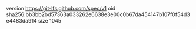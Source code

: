 version https://git-lfs.github.com/spec/v1
oid sha256:bb3bb2bd57363a033262e6638e3e00c0b67da454147b107f0f54d3e4483da914
size 1045
